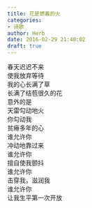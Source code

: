 ```yaml
---  
title: 花是燃着的火  
categories:  
- 诗歌  
author: Herb  
date: 2016-02-29 21:40:02  
draft: true
---  
```

春天迟迟不来  
使我放弃等待  
我的心长满了草  
长满了结苞很久的花    
意外的是  
天雷勾动地火  
你勾动我  
贫瘠多年的心    
谁允许你  
冲动地靠过来  
谁允许你  
擅自使我颤抖    
谁允许你  
击穿我，滋润我  
谁允许你  
让我生平第一次开放  
